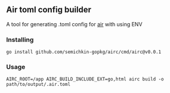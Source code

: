 ## Air toml config builder
A tool for generating .toml config for [air](https://github.com/cosmtrek/air) with using ENV

### Installing
`go install github.com/semichkin-gopkg/airc/cmd/airc@v0.0.1`

### Usage
`AIRC_ROOT=/app AIRC_BUILD_INCLUDE_EXT=go,html airc build -o path/to/output/.air.toml`
